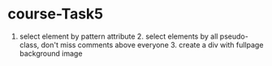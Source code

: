 # course-Task5
1. select element by pattern attribute 2. select elements by all pseudo-class, don't miss comments above everyone 3. create a div with fullpage background image
